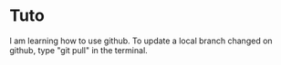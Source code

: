 # Tuto
I am learning how to use github.
To update a local branch changed on github, type "git pull" in the terminal. 
